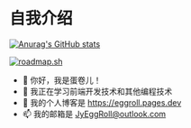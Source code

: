 # 自我介绍

[![Anurag's GitHub stats](https://github-readme-stats.vercel.app/api?username=Jy-EggRoll&theme=calm)](https://github.com/anuraghazra/github-readme-stats)

[![roadmap.sh](https://roadmap.sh/card/wide/67a6df68f863343482c45936?variant=dark&roadmaps=frontend%2Cpython)](https://roadmap.sh)

- 👋 你好，我是蛋卷儿！
- 🌱 我正在学习前端开发技术和其他编程技术
- 🔗 我的个人博客是 <https://eggroll.pages.dev>
- 📫 我的邮箱是 <JyEggRoll@outlook.com>

